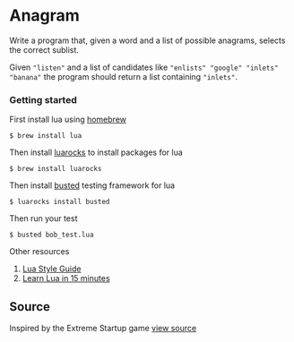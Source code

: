 # Anagram

Write a program that, given a word and a list of possible anagrams, selects the correct sublist.

Given `"listen"` and a list of candidates like `"enlists" "google" "inlets" "banana"` the program should return a list containing `"inlets"`.

### Getting started
First install lua using [homebrew][1]

    $ brew install lua

Then install [luarocks][2] to install packages for lua

    $ brew install luarocks

Then install [busted][3] testing framework for lua

    $ luarocks install busted
    
Then run your test

    $ busted bob_test.lua 
    
Other resources

  1. [Lua Style Guide][4]
  2. [Learn Lua in 15 minutes][5] 

[1]: http://brew.sh/
[2]: http://luarocks.org/
[3]: http://olivinelabs.com/busted/
[4]: https://github.com/Olivine-Labs/lua-style-guide
[5]: http://tylerneylon.com/a/learn-lua/

## Source

Inspired by the Extreme Startup game [view source](https://github.com/rchatley/extreme_startup)
